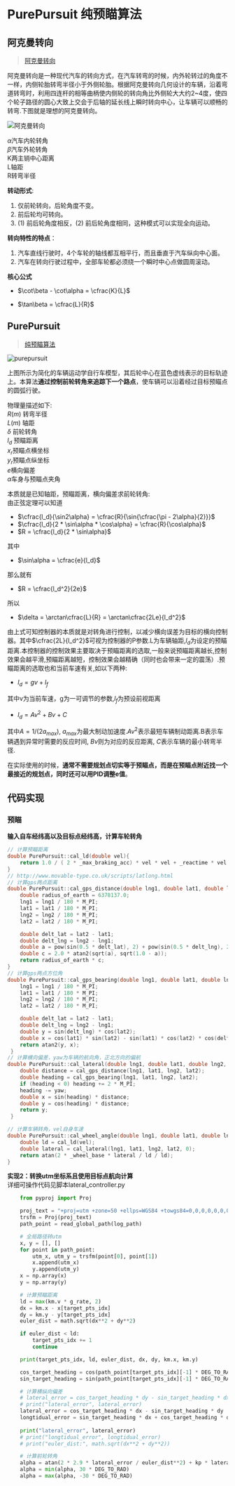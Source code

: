 # PurePursuit 纯预瞄算法

## 阿克曼转向
> [阿克曼转向](https://blog.csdn.net/bisal/article/details/106232934)  
> 
阿克曼转向是一种现代汽车的转向方式，在汽车转弯的时候，内外轮转过的角度不一样，内侧轮胎转弯半径小于外侧轮胎。根据阿克曼转向几何设计的车辆，沿着弯道转弯时，利用四连杆的相等曲柄使内侧轮的转向角比外侧轮大大约2~4度，使四个轮子路径的圆心大致上交会于后轴的延长线上瞬时转向中心，让车辆可以顺畅的转弯.下图就是理想的阿克曼转向。 

![阿克曼转向](../../assets/img/akman_1.png)

$\alpha$汽车内轮转角  
$\beta$汽车外轮转角  
K两主销中心距离  
L轴距  
R转弯半径  

**转动形式**:
1. 仅前轮转向，后轮角度不变。
2. 前后轮均可转向。
3. (1) 前后轮角度相反，(2) 前后轮角度相同，这种模式可以实现全向运动。

**转向特性的特点**：
1. 汽车直线行驶时，4个车轮的轴线都互相平行，而且垂直于汽车纵向中心面。
2. 汽车在转向行驶过程中，全部车轮都必须绕一个瞬时中心点做圆周滚动。

**核心公式**  
- $\cot\beta - \cot\alpha = \cfrac{K}{L}$  

- $\tan\beta = \cfrac{L}{R}$    


## PurePursuit
> [纯预瞄算法](https://blog.csdn.net/zxxxxxxy/article/details/103665245)  
> 
![purepursuit](../../assets/img/pure_pursuit.png)

上图所⽰为简化的车辆运动学⾃⾏车模型，其后轮中心在蓝⾊虚线表⽰的⽬标轨迹上。本算法**通过控制前轮转⻆来追踪下⼀个路点**，使车辆可以沿着经过⽬标预瞄点的圆弧⾏驶。

物理量描述如下:  
$R(m)$ 转弯半径  
$L(m)$ 轴距  
$\delta$ 前轮转角  
$l_d$ 预瞄距离  
$x_r$预瞄点横坐标  
$y_r$预瞄点纵坐标  
$e$横向偏差  
$\alpha$车身与预瞄点夹角  

本质就是已知轴距，预瞄距离，横向偏差求前轮转角:  
由正弦定理可以知道

- $\cfrac{l_d}{\sin2\alpha} = \cfrac{R}{\sin{\cfrac{\pi - 2\alpha}{2}}}$  
- $\cfrac{l_d}{2 * \sin\alpha * \cos\alpha} = \cfrac{R}{\cos\alpha}$  
- $R = \cfrac{l_d}{2 * \sin\alpha}$  

其中  
- $\sin\alpha = \cfrac{e}{l_d}$  

那么就有  
- $R = \cfrac{l_d^2}{2e}$  

所以  
- $\delta = \arctan\cfrac{L}{R} = \arctan\cfrac{2Le}{l_d^2}$  

由上式可知控制器的本质就是对转角进行控制，以减少横向误差为目标的横向控制器。其中$\cfrac{2L}{l_d^2}$可视为控制器的P参数.L为车辆轴距,$l_d$为设定的预瞄距离.本控制器的控制效果主要取决于预瞄距离的选取,⼀般来说预瞄距离越⻓,控制效果会越平滑,预瞄距离越短，控制效果会越精确（同时也会带来⼀定的震荡）.预瞄距离的选取也和当前车速有关,如以下两种:

- $l_d = gv + l_f$  

其中v为当前车速，g为⼀可调节的参数,$l_f$为预设前视距离

- $l_d = Av^2 + Bv + C$  

其中$A=1/(2a_{max})$, $a_{max}$为最⼤制动加速度.$Av^2$表⽰最短车辆制动距离.B表⽰车辆遇到异常时需要的反应时间, $Bv$则为对应的反应距离, $C$表⽰车辆的最⼩转弯半径.

在实际使用的时候，**通常不需要规划点切实等于预瞄点，而是在预瞄点附近找一个最接近的规划点，同时还可以用PID调整e值**。 

## 代码实现
### 预瞄
**输入自车经纬高以及目标点经纬高，计算车轮转角**
```c++
// 计算预瞄距离
double PurePursuit::cal_ld(double vel){
    return 1.0 / ( 2 * _max_braking_acc) * vel * vel + _reactime * vel + _min_turning_radius;
}
// http://www.movable-type.co.uk/scripts/latlong.html
// 计算gps两点距离
double PurePursuit::cal_gps_distance(double lng1, double lat1, double lng2, double lat2){
    double radius_of_earth = 6378137.0;
    lng1 = lng1 / 180 * M_PI;
    lat1 = lat1 / 180 * M_PI;
    lng2 = lng2 / 180 * M_PI;
    lat2 = lat2 / 180 * M_PI;

    double delt_lat = lat2 - lat1;
    double delt_lng = lng2 - lng1;
    double a = pow(sin(0.5 * delt_lat), 2) + pow(sin(0.5 * delt_lng), 2) * cos(lat1) * cos(lat2);
    double c = 2.0 * atan2(sqrt(a), sqrt(1.0 - a));
    return radius_of_earth * c;
}
// 计算gps两点方位角
double PurePursuit::cal_gps_bearing(double lng1, double lat1, double lng2, double lat2){
    lng1 = lng1 / 180 * M_PI;
    lat1 = lat1 / 180 * M_PI;
    lng2 = lng2 / 180 * M_PI;
    lat2 = lat2 / 180 * M_PI;

    double delt_lat = lat2 - lat1;
    double delt_lng = lng2 - lng1;
    double y = sin(delt_lng) * cos(lat2);
    double x = cos(lat1) * sin(lat2) - sin(lat1) * cos(lat2) * cos(delt_lng);
    return atan2(y, x);
 }
// 计算横向偏差，yaw为车辆的航向角，正北方向的偏航
double PurePursuit::cal_lateral(double lng1, double lat1, double lng2, double lat2, double yaw){
    double distance = cal_gps_distance(lng1, lat1, lng2, lat2);
    double heading = cal_gps_bearing(lng1, lat1, lng2, lat2);
    if (heading < 0) heading += 2 * M_PI;
    heading -= yaw;
    double x = sin(heading) * distance;
    double y = cos(heading) * distance;
    return y;
 }

// 计算车辆转角，vel自身车速
double PurePursuit::cal_wheel_angle(double lng1, double lat1, double lng2, double lat2, double vel, double yaw){
    double ld = cal_ld(vel);
    double lateral = cal_lateral(lng1, lat1, lng2, lat2, 0);
    return atan(2 * _wheel_base * lateral / ld / ld);
}
```
**实现2：转换utm坐标系且使用目标点航向计算**  
详细可操作代码见脚本lateral_controller.py

```python
    from pyproj import Proj

    proj_text = "+proj=utm +zone=50 +ellps=WGS84 +towgs84=0,0,0,0,0,0,0 +units=m +no_defs"
    trsfm = Proj(proj_text)
    path_point = read_global_path(log_path)

    # 全局路径转utm
    x, y = [], []
    for point in path_point:
        utm_x, utm_y = trsfm(point[0], point[1])
        x.append(utm_x)
        y.append(utm_y)
    x = np.array(x)
    y = np.array(y)

    # 计算预瞄距离
    ld = max(km.v * g_rate, 2)
    dx = km.x - x[target_pts_idx]
    dy = km.y - y[target_pts_idx]
    euler_dist = math.sqrt(dx**2 + dy**2)

    if euler_dist < ld:
        target_pts_idx += 1
        continue

    print(target_pts_idx, ld, euler_dist, dx, dy, km.x, km.y)

    cos_target_heading = cos(path_point[target_pts_idx][-1] * DEG_TO_RAD)
    sin_target_heading = sin(path_point[target_pts_idx][-1] * DEG_TO_RAD)

    # 计算横纵向偏差
    # lateral_error = cos_target_heading * dy - sin_target_heading * dx
    # print("lateral_error", lateral_error)
    lateral_error = cos_target_heading * dx - sin_target_heading * dy 
    longtidual_error = sin_target_heading * dx + cos_target_heading * dy
    
    print("lateral_error", lateral_error)
    # print("longtidual_error", longtidual_error)
    # print("euler_dist:", math.sqrt(dx**2 + dy**2))

    # 计算前轮转角
    alpha = atan(2 * 2.9 * lateral_error / euler_dist**2) + kp * lateral_error + ki * (lateral_error - last_error) + kd * (lateral_error - 2*(last_error) + last_last_error)
    alpha = min(alpha, 30 * DEG_TO_RAD)
    alpha = max(alpha, -30 * DEG_TO_RAD)


```

